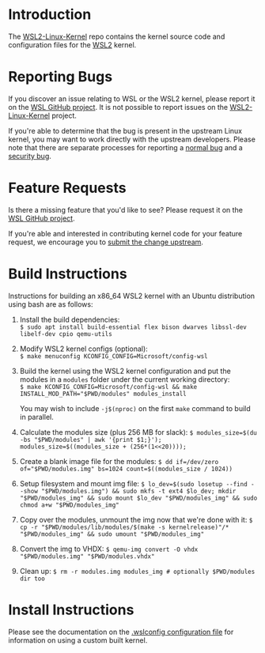 # Introduction

The [WSL2-Linux-Kernel][wsl2-kernel] repo contains the kernel source code and
configuration files for the [WSL2][about-wsl2] kernel.

# Reporting Bugs

If you discover an issue relating to WSL or the WSL2 kernel, please report it on
the [WSL GitHub project][wsl-issue]. It is not possible to report issues on the
[WSL2-Linux-Kernel][wsl2-kernel] project.

If you're able to determine that the bug is present in the upstream Linux
kernel, you may want to work directly with the upstream developers. Please note
that there are separate processes for reporting a [normal bug][normal-bug] and
a [security bug][security-bug].

# Feature Requests

Is there a missing feature that you'd like to see? Please request it on the
[WSL GitHub project][wsl-issue].

If you're able and interested in contributing kernel code for your feature
request, we encourage you to [submit the change upstream][submit-patch].

# Build Instructions

Instructions for building an x86_64 WSL2 kernel with an Ubuntu distribution using bash are
as follows:

1. Install the build dependencies:  
   `$ sudo apt install build-essential flex bison dwarves libssl-dev libelf-dev cpio qemu-utils`

2. Modify WSL2 kernel configs (optional):  
   `$ make menuconfig KCONFIG_CONFIG=Microsoft/config-wsl`

3. Build the kernel using the WSL2 kernel configuration and put the modules in a `modules`
   folder under the current working directory:  
   `$ make KCONFIG_CONFIG=Microsoft/config-wsl && make INSTALL_MOD_PATH="$PWD/modules" modules_install`
   
   You may wish to include `-j$(nproc)` on the first `make` command to build in parallel.

4. Calculate the modules size (plus 256 MB for slack):
   `$ modules_size=$(du -bs "$PWD/modules" | awk '{print $1;}'); modules_size=$((modules_size + (256*(1<<20))));`

5. Create a blank image file for the modules:
   `$ dd if=/dev/zero of="$PWD/modules.img" bs=1024 count=$((modules_size / 1024))`

6. Setup filesystem and mount img file:
   `$ lo_dev=$(sudo losetup --find --show "$PWD/modules.img") && sudo mkfs -t ext4 $lo_dev; mkdir "$PWD/modules_img" && sudo mount $lo_dev "$PWD/modules_img" && sudo chmod a+w "$PWD/modules_img"`

7. Copy over the modules, unmount the img now that we're done with it:
   `$ cp -r "$PWD/modules/lib/modules/$(make -s kernelrelease)"/* "$PWD/modules_img" && sudo umount "$PWD/modules_img"`

8. Convert the img to VHDX:
   `$ qemu-img convert -O vhdx "$PWD/modules.img" "$PWD/modules.vhdx"`

9. Clean up:
   `$ rm -r modules.img modules_img # optionally $PWD/modules dir too`

# Install Instructions

Please see the documentation on the [.wslconfig configuration
file][install-inst] for information on using a custom built kernel.

[wsl2-kernel]:  https://github.com/microsoft/WSL2-Linux-Kernel
[about-wsl2]:   https://docs.microsoft.com/en-us/windows/wsl/about#what-is-wsl-2
[wsl-issue]:    https://github.com/microsoft/WSL/issues/new/choose
[normal-bug]:   https://www.kernel.org/doc/html/latest/admin-guide/bug-hunting.html#reporting-the-bug
[security-bug]: https://www.kernel.org/doc/html/latest/admin-guide/security-bugs.html
[submit-patch]: https://www.kernel.org/doc/html/latest/process/submitting-patches.html
[install-inst]: https://docs.microsoft.com/en-us/windows/wsl/wsl-config#configure-global-options-with-wslconfig
